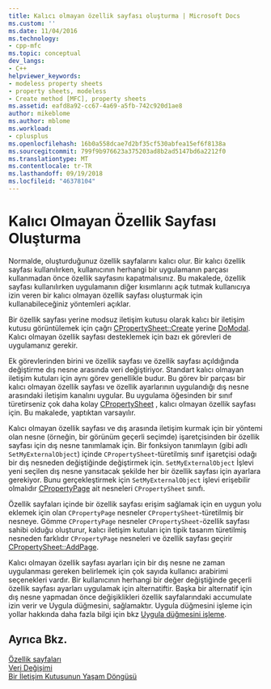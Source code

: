 ```yaml
---
title: Kalıcı olmayan özellik sayfası oluşturma | Microsoft Docs
ms.custom: ''
ms.date: 11/04/2016
ms.technology:
- cpp-mfc
ms.topic: conceptual
dev_langs:
- C++
helpviewer_keywords:
- modeless property sheets
- property sheets, modeless
- Create method [MFC], property sheets
ms.assetid: eafd8a92-cc67-4a69-a5fb-742c920d1ae8
author: mikeblome
ms.author: mblome
ms.workload:
- cplusplus
ms.openlocfilehash: 16b0a558dcae7d2bf35cf530abfea15ef6f8138a
ms.sourcegitcommit: 799f9b976623a375203ad8b2ad5147bd6a2212f0
ms.translationtype: MT
ms.contentlocale: tr-TR
ms.lasthandoff: 09/19/2018
ms.locfileid: "46378104"
---
```

# <a name="creating-a-modeless-property-sheet"></a>Kalıcı Olmayan Özellik Sayfası Oluşturma

Normalde, oluşturduğunuz özellik sayfalarını kalıcı olur. Bir kalıcı özellik sayfası kullanılırken, kullanıcının herhangi bir uygulamanın parçası kullanmadan önce özellik sayfasını kapatmalısınız. Bu makalede, özellik sayfası kullanılırken uygulamanın diğer kısımlarını açık tutmak kullanıcıya izin veren bir kalıcı olmayan özellik sayfası oluşturmak için kullanabileceğiniz yöntemleri açıklar.

Bir özellik sayfası yerine modsuz iletişim kutusu olarak kalıcı bir iletişim kutusu görüntülemek için çağrı [CPropertySheet::Create](../mfc/reference/cpropertysheet-class.md#create) yerine [DoModal](../mfc/reference/cpropertysheet-class.md#domodal). Kalıcı olmayan özellik sayfası desteklemek için bazı ek görevleri de uygulamanız gerekir.

Ek görevlerinden birini ve özellik sayfası ve özellik sayfası açıldığında değiştirme dış nesne arasında veri değiştiriyor. Standart kalıcı olmayan iletişim kutuları için aynı görev genellikle budur. Bu görev bir parçası bir kalıcı olmayan özellik sayfası ve özellik ayarlarının uygulandığı dış nesne arasındaki iletişim kanalını uygular. Bu uygulama öğesinden bir sınıf türetirseniz çok daha kolay [CPropertySheet](../mfc/reference/cpropertysheet-class.md) , kalıcı olmayan özellik sayfası için. Bu makalede, yaptıktan varsayılır.

Kalıcı olmayan özellik sayfası ve dış arasında iletişim kurmak için bir yöntemi olan nesne (örneğin, bir görünüm geçerli seçimde) işaretçisinden bir özellik sayfası için dış nesne tanımlamak için. Bir fonksiyon tanımlayın (gibi adlı `SetMyExternalObject`) içinde `CPropertySheet`-türetilmiş sınıf işaretçisi odağı bir dış nesneden değiştiğinde değiştirmek için. `SetMyExternalObject` İşlevi yeni seçilen dış nesne yansıtacak şekilde her bir özellik sayfası için ayarlara gerekiyor. Bunu gerçekleştirmek için `SetMyExternalObject` işlevi erişebilir olmalıdır [CPropertyPage](../mfc/reference/cpropertypage-class.md) ait nesneleri `CPropertySheet` sınıfı.

Özellik sayfaları içinde bir özellik sayfası erişim sağlamak için en uygun yolu eklemek için olan `CPropertyPage` nesneler `CPropertySheet`-türetilmiş bir nesneye. Gömme `CPropertyPage` nesneler `CPropertySheet`-özellik sayfası sahibi olduğu oluşturur, kalıcı iletişim kutuları için tipik tasarım türetilmiş nesneden farklıdır `CPropertyPage` nesneleri ve özellik sayfası geçirir [ CPropertySheet::AddPage](../mfc/reference/cpropertysheet-class.md#addpage).

Kalıcı olmayan özellik sayfası ayarları için bir dış nesne ne zaman uygulanması gereken belirlemek için çok sayıda kullanıcı arabirimi seçenekleri vardır. Bir kullanıcının herhangi bir değer değiştiğinde geçerli özellik sayfası ayarları uygulamak için alternatiftir. Başka bir alternatif için dış nesne yapmadan önce değişiklikleri özellik sayfalarındaki accumulate izin verir ve Uygula düğmesini, sağlamaktır. Uygula düğmesini işleme için yollar hakkında daha fazla bilgi için bkz [Uygula düğmesini işleme](../mfc/handling-the-apply-button.md).

## <a name="see-also"></a>Ayrıca Bkz.

[Özellik sayfaları](../mfc/property-sheets-mfc.md)<br/>
[Veri Değişimi](../mfc/exchanging-data.md)<br/>
[Bir İletişim Kutusunun Yaşam Döngüsü](../mfc/life-cycle-of-a-dialog-box.md)

